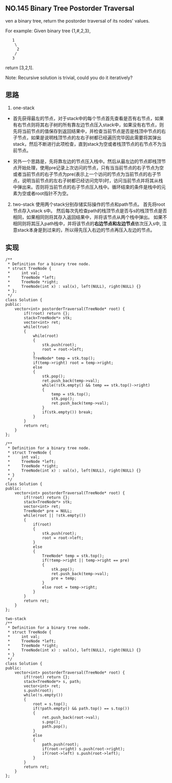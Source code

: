 ## NO.145 Binary Tree Postorder Traversal

ven a binary tree, return the postorder traversal of its nodes' values.

For example:
Given binary tree {1,#,2,3},
```
   1
    \
     2
    /
   3
```
return [3,2,1].

Note: Recursive solution is trivial, could you do it iteratively?

## 思路
1. one-stack

- 首先获得最左的节点，对于stack中的每个节点首先查看是否有右节点，如果有右节点则将其右子树的所有靠左边节点压入stack中，如果没有右节点，则先将当前节点的值保存到返回结果中，并检查当前节点是否是栈顶中节点的右子节点，如果是说明栈顶节点的左右子树都已经遍历完毕因此需要将其弹出stack，然后不断进行此项检查，直到stack为空或者栈顶节点的右节点不为当前节点。

- 另外一个思路是，先将靠左边的节点压入栈中。然后从最左边的节点即栈顶节点开始处理，使用pre记录上次访问的节点，只有当当前节点的右子节点为空或者当前节点的右子节点为pre(表示上一个访问的节点为当前节点的右子节点，说明当前节点的左右子树都已经访问完毕)时，访问当前节点并将其从栈中弹出来。否则将当前节点的右子节点压入栈中。循环结束的条件是栈中的元素为空或者root指针不为空。

2. two-stack
使用两个stack分别存储实际操作的节点和path节点。
首先将root节点存入stack s中。
然后每次先检查path的栈顶节点是否与s的栈顶节点是否相同，如果相同则将其存入返回结果中，并将该节点从两个栈中弹出。
如果不相同则将其压入path栈中，并将该节点的**右边节点和左边节点**依次压入s中, 注意stack本身是到过来的，所以得先压入右边的节点再压入左边的节点。


## 实现
```
/**
 * Definition for a binary tree node.
 * struct TreeNode {
 *     int val;
 *     TreeNode *left;
 *     TreeNode *right;
 *     TreeNode(int x) : val(x), left(NULL), right(NULL) {}
 * };
 */
class Solution {
public:
    vector<int> postorderTraversal(TreeNode* root) {
        if(!root) return {};
        stack<TreeNode*> stk;
        vector<int> ret;
        while(true)
        {
            while(root)
            {
                stk.push(root);
                root = root->left;  
            }
            TreeNode* temp = stk.top();
            if(temp->right) root = temp->right;
            else 
            {
                stk.pop();
                ret.push_back(temp->val);
                while(!stk.empty() && temp == stk.top()->right)
                {
                    temp = stk.top();
                    stk.pop();
                    ret.push_back(temp->val);
                }   
                if(stk.empty()) break;
            }   
        }   
        return ret;
    }
};

/**
 * Definition for a binary tree node.
 * struct TreeNode {
 *     int val;
 *     TreeNode *left;
 *     TreeNode *right;
 *     TreeNode(int x) : val(x), left(NULL), right(NULL) {}
 * }
 */
class Solution {
public:
    vector<int> postorderTraversal(TreeNode* root) {
        if(!root) return {};
        stack<TreeNode*> stk;
        vector<int> ret;
        TreeNode* pre = NULL;
        while(root || !stk.empty())
        {
            if(root)
            {
                stk.push(root);
                root = root->left;
            }
            else
            {
                TreeNode* temp = stk.top();
                if(!temp->right || temp->right == pre)
                {
                    stk.pop();
                    ret.push_back(temp->val);
                    pre = temp;
                }
                else root = temp->right;
            }
        }   
        return ret;
    }
};
```

```
two-stack
/**
 * Definition for a binary tree node.
 * struct TreeNode {
 *     int val;
 *     TreeNode *left;
 *     TreeNode *right;
 *     TreeNode(int x) : val(x), left(NULL), right(NULL) {}
 * }
 */
class Solution {
public:
    vector<int> postorderTraversal(TreeNode* root) {
        if(!root) return {};
        stack<TreeNode*> s, path;
        vector<int> ret;
        s.push(root);
        while(!s.empty())
        {
            root = s.top();
            if(!path.empty() && path.top() == s.top())
            {
                ret.push_back(root->val);
                s.pop();
                path.pop();
            }
            else
            {
                path.push(root);
                if(root->right) s.push(root->right);
                if(root->left) s.push(root->left);
            }
        }
        return ret;
    }
};
```